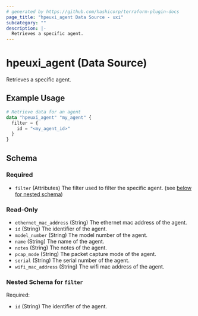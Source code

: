 ```yaml
---
# generated by https://github.com/hashicorp/terraform-plugin-docs
page_title: "hpeuxi_agent Data Source - uxi"
subcategory: ""
description: |-
  Retrieves a specific agent.
---
```


# hpeuxi_agent (Data Source)

Retrieves a specific agent.

## Example Usage

```terraform
# Retrieve data for an agent
data "hpeuxi_agent" "my_agent" {
  filter = {
    id = "<my_agent_id>"
  }
}
```

<!-- schema generated by tfplugindocs -->
## Schema

### Required

- `filter` (Attributes) The filter used to filter the specific agent. (see [below for nested schema](#nestedatt--filter))

### Read-Only

- `ethernet_mac_address` (String) The ethernet mac address of the agent.
- `id` (String) The identifier of the agent.
- `model_number` (String) The model number of the agent.
- `name` (String) The name of the agent.
- `notes` (String) The notes of the agent.
- `pcap_mode` (String) The packet capture mode of the agent.
- `serial` (String) The serial number of the agent.
- `wifi_mac_address` (String) The wifi mac address of the agent.

<a id="nestedatt--filter"></a>
### Nested Schema for `filter`

Required:

- `id` (String) The identifier of the agent.
